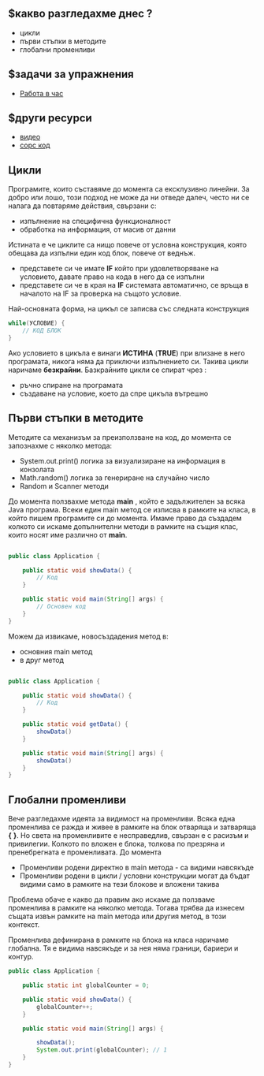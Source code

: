 ## $какво разгледахме днес ?
- цикли
- първи стъпки в методите
- глобални променливи

## $задачи за упражнения
- [Работа в час](https://github.com/mihail-petrov/netit-webdev-java/tree/master/2022-2023/%40semester_1/week-05-1/cw)

## $други ресурси
- [видео](https://drive.google.com/file/d/1_FYLxGMMrSsElx1IZDZFmF7lBNEm9vcP/view?usp=sharing)
- [сорс код](https://github.com/mihail-petrov/netit-webdev-java/tree/master/2022-2023/%40semester_1/week-04-2/source)

## Цикли

Програмите, които съставяме до момента са ексклузивно линейни. За добро или лошо, този подход не може да ни отведе далеч, често ни се налага да повтаряме действия, свързани с:
- изпълнение на специфична функционалност
- обработка на информация, от масив от данни 

Истината е че циклите са нищо повече от условна конструкция, която обещава да изпълни един код блок, повече от веднъж.
- представете си че имате **IF** който при удовлетворяване на условието, давате право на кода в него да се изпълни
- представете си че в края на **IF**  системата автоматично, се връща в началото на IF за проверка на същото условие.

Най-основната форма, на цикъл се записва със следната конструкция 

```java
while(УСЛОВИЕ) {
    // КОД БЛОК    
}
```

Ако условието в цикъла е винаги **ИСТИНА** (**TRUE**) при влизане в него програмата, никога няма да приключи изпълнението си. Такива цикли наричаме **безкрайни**. Базкрайните цикли се спират  чрез :
- ръчно спиране на програмата
- създаване на условие, което да спре цикъла вътрешно

## Първи стъпки в методите

Методите са механизъм за преизползване на код, до момента се запознахме с няколко метода:
- System.out.print() логика за визуализиране на информация в конзолата
- Math.random() логика за генериране на случайно число
- Random и Scanner методи

До момента ползвахме метода **main** , който е задължителен за всяка Java програма. Всеки един main метод се изписва в рамките на класа, в който пишем програмите си до момента. Имаме право да създадем колкото си искаме допълнителни методи в рамките на същия клас, които носят име различно от **main**.

```java

public class Application {

    public static void showData() {
        // Код 
    }

    public static void main(String[] args) {
        // Основен код
    }
}

```

Можем да извикаме, новосъздадения метод в:
- основния main метод
- в друг метод

```java

public class Application {

    public static void showData() {
        // Код 
    }

    public static void getData() {
        showData()
    }    

    public static void main(String[] args) {
        showData()
    }
}

```

## Глобални променливи

Вече разгледахме идеята за видимост на променливи. Всяка една променлива се ражда и живее в рамките на блок отваряща и затваряща **{** **}**. Но света на променливите е несправедлив, свързан е с расизъм и привилегии. Колкото по вложен е блока, толкова по презряна и пренебрегната е променливата. До момента 
- Променливи родени директно в main метода - са видими навсякъде
- Променливи родени в цикли / условни конструкции могат да бъдат видими само в рамките на тези блокове и вложени такива

Проблема обаче е какво да правим ако искаме да ползваме променлива в рамките на няколко метода. Тогава трябва да изнесем същата извън рамките на main метода или другия метод, в този контекст. 

Променлива дефинирана в рамките на блока на класа наричаме глобална. Тя е видима навсякъде и за нея няма граници, бариери и контур. 

```java
public class Application {

    public static int globalCounter = 0;

    public static void showData() {
        globalCounter++;
    }

    public static void main(String[] args) {

        showData();
        System.out.print(globalCounter); // 1
    }
}
```